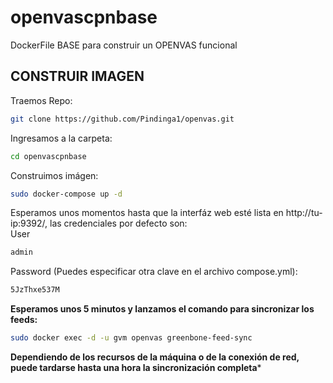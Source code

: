 # openvascpnbase
DockerFile BASE para construir un OPENVAS funcional
## CONSTRUIR IMAGEN

Traemos Repo:
``` bash
git clone https://github.com/Pindinga1/openvas.git
```

Ingresamos a la carpeta:
``` bash
cd openvascpnbase
```

Construimos imágen:
``` bash
sudo docker-compose up -d  
```
Esperamos unos momentos hasta que la interfáz web esté lista en http://tu-ip:9392/, las credenciales por defecto son:  
User  
``` bash
admin
```  
Password  (Puedes especificar otra clave en el archivo compose.yml):  
``` bash
5JzThxe537M
```  
**Esperamos unos 5 minutos y lanzamos el comando para sincronizar los feeds:**
``` bash
sudo docker exec -d -u gvm openvas greenbone-feed-sync
```  
**Dependiendo de los recursos de la máquina o de la conexión de red, puede tardarse hasta una hora la sincronización completa***